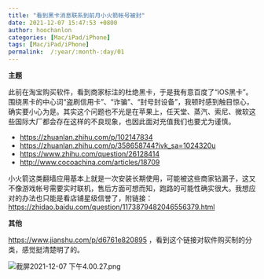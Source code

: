 ```yaml
---
title: "看到黑卡消息联系到前月小火箭帐号被封"
date: 2021-12-07 15:47:53 +0800
author: hoochanlon
categories: [Mac/iPad/iPhone]
tags: [Mac/iPad/iPhone]
permalink:  /:year/:month-:day/01
---
```


**主题**

此前在淘宝购买软件，看到商家标注的杜绝黑卡，于是我有意百度了“iOS黑卡”。围绕黑卡的中心词“盗刷信用卡”、“诈骗”、“封号封设备”，我顿时感到触目惊心，确实要小心为是。其实这个问题也不光是在苹果上，任天堂、蒸汽、索尼、微软这些国际大厂都会存在这样的不良现象，也因此面对充值我们也要尤为谨慎。

* https://zhuanlan.zhihu.com/p/102147834
* https://zhuanlan.zhihu.com/p/358658744?ivk_sa=1024320u
* https://www.zhihu.com/question/26128414
* http://www.cocoachina.com/articles/18709

小火箭这类翻墙应用基本上就是一次安装长期使用，可能被这些商家钻漏子，这又不像游戏帐号需要实时联机，售后方面可想而知，跑路的可能性确实很大。<!-- more -->我想应对的办法也只能是看店铺星级信誉了，附链接：https://zhidao.baidu.com/question/1173879482046556379.html


**其他**

https://www.jianshu.com/p/d6761e820895 ，看到这个链接对软件购买制的分类，感觉挺清楚明了的。

![截屏2021-12-07 下午4.00.27.png](https://s2.loli.net/2021/12/07/MAVnXHYO713k5Tj.png)
